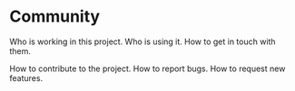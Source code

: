 # Community

Who is working in this project. Who is using it. How to get in touch with them.

How to contribute to the project. How to report bugs. How to request new features.
